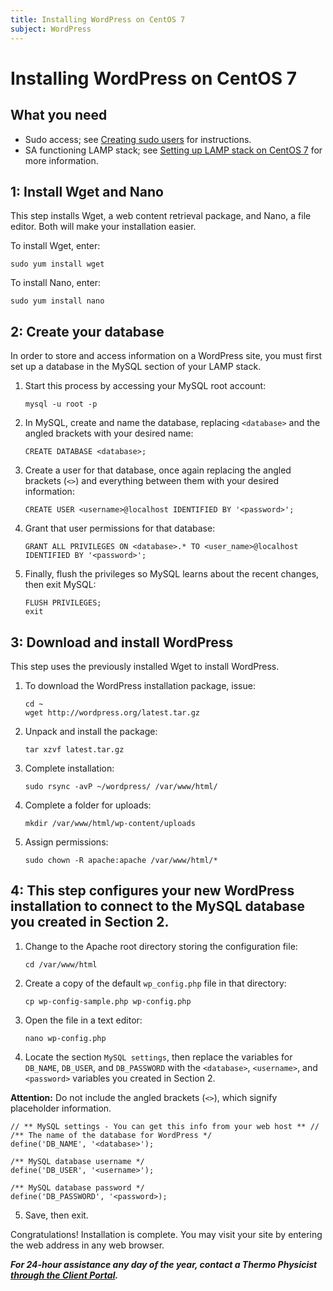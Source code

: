 ```yaml
---
title: Installing WordPress on CentOS 7
subject: WordPress
---
```


# Installing WordPress on CentOS 7

## What you need
* Sudo access; see [Creating sudo users](https://www.thermo.io/how-to/security/creating-sudo-users) for instructions.  
* SA functioning LAMP stack; see [Setting up LAMP stack on CentOS 7](https://www.thermo.io/how-to/web-servers/setting-up-lamp-stack-on-centos7) for more information.

## 1: Install Wget and Nano
This step installs Wget, a web content retrieval package, and Nano, a file editor. Both will make your installation easier.
 
To install Wget, enter:
```shell
sudo yum install wget
```
To install Nano, enter:
```shell
sudo yum install nano
```
## 2: Create your database
In order to store and access information on a WordPress site, you must first set up a database in the MySQL section of your LAMP stack. 
1. Start this process by accessing your MySQL root account:
   ```shell
   mysql -u root -p
   ```
2. In MySQL, create and name the database, replacing `<database>` and the angled brackets with your desired name: 
   ```shell
   CREATE DATABASE <database>;
   ```
3. Create a user for that database, once again replacing the angled brackets (`<>`) and everything between them with your desired information:
   ```shell
   CREATE USER <username>@localhost IDENTIFIED BY '<password>';
   ```
4. Grant that user permissions for that database:
   ```shell
   GRANT ALL PRIVILEGES ON <database>.* TO <user_name>@localhost IDENTIFIED BY '<password>';
   ```
5. Finally, flush the privileges so MySQL learns about the recent changes, then exit MySQL:
   ```shell
   FLUSH PRIVILEGES;
   exit
   ```
## 3: Download and install WordPress
This step uses the previously installed Wget to install WordPress.
1. To download the WordPress installation package, issue:
   ```shell
   cd ~
   wget http://wordpress.org/latest.tar.gz
   ```
2. Unpack and install the package:
   ```shell
   tar xzvf latest.tar.gz
   ```
3. Complete installation: 
   ```shell
   sudo rsync -avP ~/wordpress/ /var/www/html/
   ```
4. Complete a folder for uploads:
   ```shell
   mkdir /var/www/html/wp-content/uploads
   ```
5. Assign permissions: 
   ```shell
   sudo chown -R apache:apache /var/www/html/*
   ```
## 4: This step configures your new WordPress installation to connect to the MySQL database you created in Section 2.
1. Change to the Apache root directory storing the configuration file:
   ```shell
   cd /var/www/html
   ```
2. Create a copy of the default `wp_config.php` file in that directory:
   ```shell
   cp wp-config-sample.php wp-config.php
   ```
3. Open the file in a text editor:
   ```shell
   nano wp-config.php
   ```
4. Locate the section `MySQL settings`, then replace the variables for `DB_NAME`, `DB_USER`, and `DB_PASSWORD` with the `<database>`, `<username>`, and `<password>` variables you created in Section 2. 

**Attention:** Do not include the angled brackets (`<>`), which signify placeholder information.

   ```shell
   // ** MySQL settings - You can get this info from your web host ** //
   /** The name of the database for WordPress */
   define('DB_NAME', '<database>');

   /** MySQL database username */
   define('DB_USER', '<username>');

   /** MySQL database password */
   define('DB_PASSWORD', '<password>);
   ```
5. Save, then exit.

Congratulations! Installation is complete. You may visit your site by entering the web address in any web browser. 

**_For 24-hour assistance any day of the year, contact a Thermo Physicist [through the Client Portal](https://core.thermo.io/login/)._**
